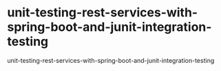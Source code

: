 # unit-testing-rest-services-with-spring-boot-and-junit-integration-testing
unit-testing-rest-services-with-spring-boot-and-junit-integration-testing
